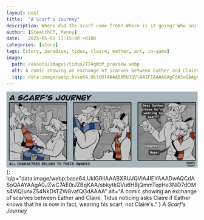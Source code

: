 ```yaml
---
layout: post
title:  "A Scarf's Journey"
description: Where did the scarf come from? Where is it going? Who sniffed it first?
author: [StealthCT, Penny]
date:   2025-05-02 11:15:00 +0100
categories: [story]
tags: [story, paradise, tidus, claire, eather, art, in-game]
image:
  path: /assets/images/tidus/TT4qWzP_preview.webp
  alt: A comic showing an exchange of scarves between Eather and Claire, Tidus noticing asks Claire if Eather knows that he is now in fact, wearing his scarf, not Claire's.
  lqip: data:image/webp;base64,UklGRl4AAABXRUJQVlA4IFIAAAAQAgCdASoQAAgAAgA0JZwAD4wNaMujx7oAAP7HT3qgdYCA3yd3Sc4w+aNIxnu5nR5+vR/eS6BfKIsL+EzU0IUs+zsuL1seFHPiz5xWsNO4kMAA
---
```

![A Scarf's Journey](/assets/images/tidus/TT4qWzP.webp){: lqip="data:image/webp;base64,UklGRlIAAABXRUJQVlA4IEYAAADwAQCdASoQAAYAAgA0JZwC7AE0rJZBqKAA/sbkytkQVu6HBjQmmTopHe3NiD7dOMs4VIQ/unxZ54NkDsTZW8vafQGdAAAA" alt="A comic showing an exchange of scarves between Eather and Claire, Tidus noticing asks Claire if Eather knows that he is now in fact, wearing his scarf, not Claire's." }
_A Scarf's Journey_
